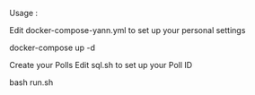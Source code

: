 Usage :

Edit docker-compose-yann.yml to set up your personal settings

 docker-compose up -d

Create your Polls
Edit sql.sh to set up your Poll ID
 
  bash run.sh



